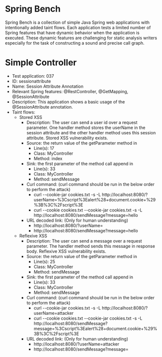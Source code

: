 # Spring Bench

Spring Bench is a collection of simple Java Spring web applications with intentionally added taint flows. 
Each application tests a limited number of Spring features that have dynamic behavior when the application is executed. 
These dynamic features are challenging for static analysis writers especially for the task of constructing a sound and precise call graph.   


# Simple Controller

* Test application: 037
* ID: sessionattribute
* Name: Session Attribute Annotation
* Relevant Spring features: @RestController, @GetMapping, @SessionAttribute
* Description: This application shows a basic usage of the @SessionAttribute annotation. 
* Taint flows: 
  * Stored XSS
      * Description: The user can send a user id over a request parameter. One handler method stores the userName in the session attribute and the other handler method uses this session attribute. Stored XSS vulnerability exists.  
      * Source: the return value of the getParameter method in 
          * Line(s): 17
          * Class: MyController
          * Method: index
      * Sink: the first parameter of the method call append in
          * Line(s): 33
          * Class: MyController
          * Method: sendMessage
      * Curl command: (curl command should be run in the below order to perform the attack)
          * curl --cookie-jar cookies.txt -s -L http://localhost:8080/?userName=%3Cscript%3Ealert%28+document.cookie+%29%3B%3C%2Fscript%3E
          * curl --cookie cookies.txt --cookie-jar cookies.txt -s -L http://localhost:8080/sendMessage?message=hello
      * URL decoded link: (Only for human understanding)
          * http://localhost:8080/?userName=<script>   alert("Yourcookie=" + document.cookie)    </script>
          * http://localhost:8080/sendMessage?message=hello
  * Reflexive XSS
      * Description: The user can send a message over a request parameter. The handler method sends this message in response body. Reflexive XSS vulnerability exists.  
      * Source: the return value of the getParameter method in 
          * Line(s): 25
          * Class: MyController
          * Method: sendMessage
      * Sink: the first parameter of the method call append in
          * Line(s): 33
          * Class: MyController
          * Method: sendMessage
      * Curl command: (curl command should be run in the below order to perform the attack)
          * curl --cookie-jar cookies.txt -s -L http://localhost:8080/?userName=attacker
          * curl --cookie cookies.txt --cookie-jar cookies.txt -s -L http://localhost:8080/sendMessage?message=%3Cscript%3Ealert%28+document.cookie+%29%3B%3C%2Fscript%3E
      * URL decoded link: (Only for human understanding)
          * http://localhost:8080/?userName=attacker
          * http://localhost:8080/sendMessage?message=<script>   alert("Yourcookie=" + document.cookie)    </script>


